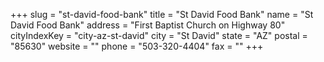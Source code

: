 +++
slug = "st-david-food-bank"
title = "St David Food Bank"
name = "St David Food Bank"
address = "First Baptist Church on Highway 80"
cityIndexKey = "city-az-st-david"
city = "St David"
state = "AZ"
postal = "85630"
website = ""
phone = "503-320-4404"
fax = ""
+++
